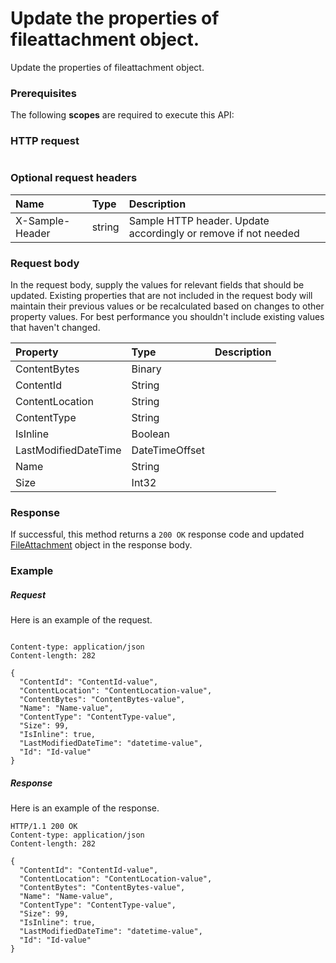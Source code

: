 # Update the properties of fileattachment object.

Update the properties of fileattachment object.
### Prerequisites
The following **scopes** are required to execute this API: 
### HTTP request
<!-- { "blockType": "ignored" } -->
```http

```
### Optional request headers
| Name       | Type | Description|
|:-----------|:------|:----------|
| X-Sample-Header  | string  | Sample HTTP header. Update accordingly or remove if not needed|

### Request body
In the request body, supply the values for relevant fields that should be updated. Existing properties that are not included in the request body will maintain their previous values or be recalculated based on changes to other property values. For best performance you shouldn't include existing values that haven't changed.

| Property	   | Type	|Description|
|:---------------|:--------|:----------|
|ContentBytes|Binary||
|ContentId|String||
|ContentLocation|String||
|ContentType|String||
|IsInline|Boolean||
|LastModifiedDateTime|DateTimeOffset||
|Name|String||
|Size|Int32||

### Response
If successful, this method returns a `200 OK` response code and updated [FileAttachment](../resources/fileattachment.md) object in the response body.
### Example
##### Request
Here is an example of the request.
<!-- {
  "blockType": "request",
  "name": "update_fileattachment"
}-->
```http

Content-type: application/json
Content-length: 282

{
  "ContentId": "ContentId-value",
  "ContentLocation": "ContentLocation-value",
  "ContentBytes": "ContentBytes-value",
  "Name": "Name-value",
  "ContentType": "ContentType-value",
  "Size": 99,
  "IsInline": true,
  "LastModifiedDateTime": "datetime-value",
  "Id": "Id-value"
}
```
##### Response
Here is an example of the response.
<!-- {
  "blockType": "response",
  "truncated": false,
  "@odata.type": "microsoft.graph.fileattachment"
} -->
```http
HTTP/1.1 200 OK
Content-type: application/json
Content-length: 282

{
  "ContentId": "ContentId-value",
  "ContentLocation": "ContentLocation-value",
  "ContentBytes": "ContentBytes-value",
  "Name": "Name-value",
  "ContentType": "ContentType-value",
  "Size": 99,
  "IsInline": true,
  "LastModifiedDateTime": "datetime-value",
  "Id": "Id-value"
}
```

<!-- uuid: 8060035e-062d-44ca-b14d-94eae4b43c22
2015-10-25 14:02:53 UTC -->
<!-- {
  "type": "#page.annotation",
  "description": "Update the properties of fileattachment object.",
  "keywords": "",
  "section": "documentation",
  "tocPath": ""
}-->
